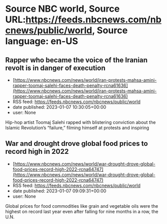 # Source NBC world, Source URL:https://feeds.nbcnews.com/nbcnews/public/world, Source language: en-US

## Rapper who became the voice of the Iranian revolt is in danger of execution
 - [https://www.nbcnews.com/news/world/iran-protests-mahsa-amini-rapper-toomaj-salehi-faces-death-penalty-rcna61636](https://www.nbcnews.com/news/world/iran-protests-mahsa-amini-rapper-toomaj-salehi-faces-death-penalty-rcna61636)
 - RSS feed: https://feeds.nbcnews.com/nbcnews/public/world
 - date published: 2023-01-07 10:30:05+00:00
 - user: None

Hip-hop artist Toomaj Salehi rapped with blistering conviction about the Islamic Revolution’s “failure,” filming himself at protests and inspiring

## War and drought drove global food prices to record high in 2022
 - [https://www.nbcnews.com/news/world/war-drought-drove-global-food-prices-record-high-2022-rcna64747](https://www.nbcnews.com/news/world/war-drought-drove-global-food-prices-record-high-2022-rcna64747)
 - RSS feed: https://feeds.nbcnews.com/nbcnews/public/world
 - date published: 2023-01-07 09:09:31+00:00
 - user: None

Global prices for food commodities like grain and vegetable oils were the highest on record last year even after falling for nine months in a row, the U.N.
